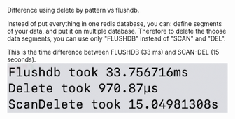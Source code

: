 Difference using delete by pattern vs flushdb.

Instead of put everything in one redis database, you can: define segments of your data, and put it on multiple database.
Therefore to delete the thoose data segments, you can use only "FLUSHDB" instead of "SCAN" and "DEL".

This is the time difference between FLUSHDB (33 ms) and SCAN-DEL (15 seconds).
![alt text](./image.png)
